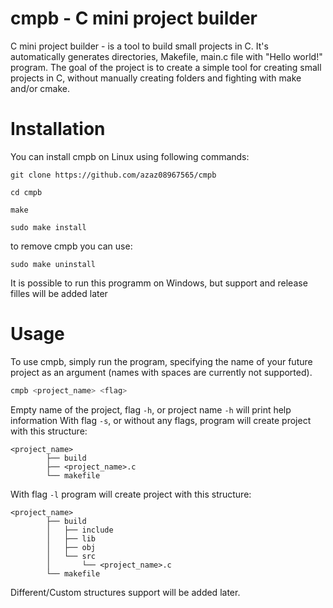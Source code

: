 # cmpb - C mini project builder

C mini project builder - is a tool to build small projects in C. It's automatically generates directories, Makefile, main.c file with "Hello world!" program. 
The goal of the project is to create a simple tool for creating small projects in C, without manually creating folders and fighting with make and/or cmake.

# Installation

You can install cmpb on Linux using following commands:
```
git clone https://github.com/azaz08967565/cmpb
```
```
cd cmpb
```
```
make
```
```
sudo make install
```
to remove cmpb you can use:
```
sudo make uninstall
```
It is possible to run this programm on Windows, but support and release filles will be added later

# Usage

To use cmpb, simply run the program, specifying the name of your future project as an argument (names with spaces are currently not supported).

```bash
cmpb <project_name> <flag>
```
Empty name of the project, flag `-h`, or project name `-h` will print help information
With flag `-s`, or without any flags, program will create project with this structure:
```
<project_name>
        ├── build
        ├── <project_name>.c
        └── makefile
```
With flag `-l` program will create project with this structure:
```
<project_name>
        ├── build
        │   ├── include
        │   ├── lib
        │   ├── obj
        │   └── src
        │       └── <project_name>.c
        └── makefile
```
Different/Custom structures support will be added later.
